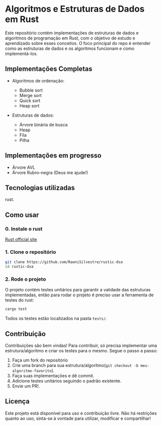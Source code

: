 # Algoritmos e Estruturas de Dados em Rust

Este repositório contém implementações de estruturas de dados e algoritmos de
programação em Rust, com o objetivo de estudo e aprendizado sobre esses conceitos.
O foco principal do repo é entender como as estruturas de dados e os algoritmos
funcionam e como implementá-los.

## Implementações Completas

- Algoritmos de ordenação:
  - Bubble sort
  - Merge sort
  - Quick sort
  - Heap sort

- Estruturas de dados:
  - Árvore binária de busca
  - Heap
  - Fila
  - Pilha

## Implementações em progresso

- Árvore AVL
- Árvore Rubro-negra (Deus me ajude!)

## Tecnologias utilizadas

rust.

## Como usar

### 0. Instale o rust

[Rust official site](https://www.rust-lang.org/tools/install)

### 1. Clone o repositório

```bash
git clone https://github.com/RaoniSilvestre/rustic-dsa
cd rustic-dsa
```

### 2. Rode o projeto

O projeto contém testes unitários para garantir a validade
das estruturas implementadas, então para rodar o projeto
é preciso usar a ferramenta de testes do rust:

```bash
cargo test
```

Todos os testes estão localizados na pasta `tests/`.

## Contribuição

Contribuições são bem vindas! Para contribuir, só precisa implementar
uma estrutura/algoritmo e criar os testes para o mesmo. Segue o passo a passo:

1. Faça um fork do repositório
2. Crie uma branch para sua estrutura/algoritmo(`git checkout -b meu-algoritmo-favorito`).
3. Faça suas implementações e dê commit.
4. Adicione testes unitários seguindo o padrão existente.
5. Envie um PR!.

## Licença

Este projeto está disponível para uso e contribuição livre.
Não há restrições quanto ao uso, sinta-se à vontade para utilizar, modificar e compartilhar!

